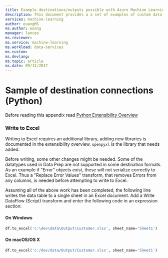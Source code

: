 ```yaml
---
title: Example destinations/outputs possible with Azure Machine Learning Data Preparation  | Microsoft Docs
description: This document provides a a set of examples of custom data destinations/outputs with Azure ML data prep
services: machine-learning
author: euangMS
ms.author: euang
manager: lanceo
ms.reviewer: 
ms.service: machine-learning
ms.workload: data-services
ms.custom: 
ms.devlang: 
ms.topic: article
ms.date: 09/11/2017
---
```



# Sample of destination connections (Python) 
Before reading this appendix read [Python Extensibility Overview](data-prep-python-extensibility-overview.md)


### Write to Excel 


Writing to Excel requires an additional library, adding new libraries is documented in the extensibility overview. `openpyxl` is the library that needs added.

Before writing, some other changes might be needed. Some of the datatypes used in Data Prep are not supported in some destination formats. As an example if "Error" objects exist, these will not serialize correctly to Excel. Thus a "Replace Error Values" transform, that removes Errors from any columns, is needed before attempting to write to Excel.

Assuming all of the above work has been completed, the following line writes the data table to a single sheet in an Excel document. Add a Write DataFlow (Script) transform and enter the following code in an expression section:


#### On Windows 
```python
df.to_excel('c:\dev\data\Output\Customer.xlsx', sheet_name='Sheet1')
```

#### On macOS/OS X ###
```python
df.to_excel('c:/dev/data/Output/Customer.xlsx', sheet_name='Sheet1')
```
